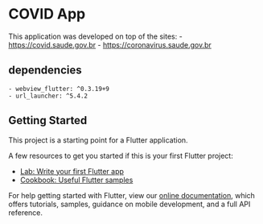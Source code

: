 # COVID App

This application was developed on top of the sites:
	- https://covid.saude.gov.br
	- https://coronavirus.saude.gov.br


## dependencies
	- webview_flutter: ^0.3.19+9
	- url_launcher: ^5.4.2

## Getting Started

This project is a starting point for a Flutter application.

A few resources to get you started if this is your first Flutter project:

- [Lab: Write your first Flutter app](https://flutter.dev/docs/get-started/codelab)
- [Cookbook: Useful Flutter samples](https://flutter.dev/docs/cookbook)

For help getting started with Flutter, view our
[online documentation](https://flutter.dev/docs), which offers tutorials,
samples, guidance on mobile development, and a full API reference.
